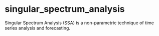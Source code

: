 # singular_spectrum_analysis
Singular Spectrum Analysis (SSA) is a non-parametric technique of time series analysis and forecasting. 
